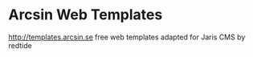 Arcsin Web Templates
====================

http://templates.arcsin.se free web templates adapted for Jaris CMS by redtide
